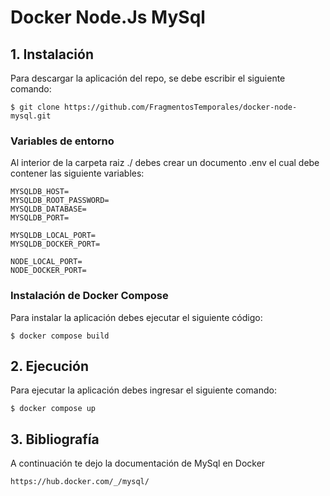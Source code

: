 # Docker Node.Js MySql

## 1. Instalación

Para descargar la aplicación del repo, se debe escribir el siguiente comando:

```
$ git clone https://github.com/FragmentosTemporales/docker-node-mysql.git
```

### Variables de entorno

Al interior de la carpeta raiz ./ debes crear un documento .env el cual debe contener las siguiente variables:

```
MYSQLDB_HOST=
MYSQLDB_ROOT_PASSWORD=
MYSQLDB_DATABASE=
MYSQLDB_PORT=

MYSQLDB_LOCAL_PORT=
MYSQLDB_DOCKER_PORT=

NODE_LOCAL_PORT=
NODE_DOCKER_PORT=
```

### Instalación de Docker Compose

Para instalar la aplicación debes ejecutar el siguiente código:

```
$ docker compose build
```

## 2. Ejecución

Para ejecutar la aplicación debes ingresar el siguiente comando:

```
$ docker compose up
```

## 3. Bibliografía

A continuación te dejo la documentación de MySql en Docker
```
https://hub.docker.com/_/mysql/
```